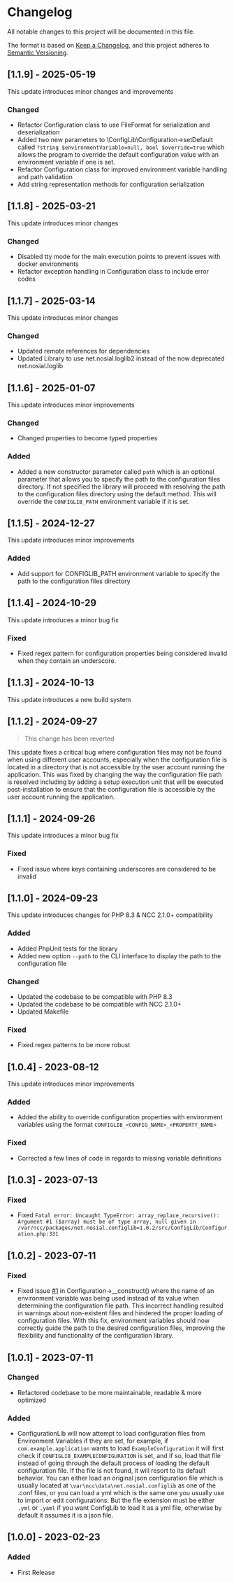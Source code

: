 # Changelog

All notable changes to this project will be documented in this file.

The format is based on [Keep a Changelog](https://keepachangelog.com/en/1.0.0/),
and this project adheres to [Semantic Versioning](https://semver.org/spec/v2.0.0.html).

## [1.1.9] - 2025-05-19

This update introduces minor changes and improvements

### Changed 
 - Refactor Configuration class to use FileFormat for serialization and deserialization
 - Added two new parameters to \ConfigLib\Configuration->setDefault called `?string $environmentVariable=null, bool $override=true`
   which allows the program to override the default configuration value with an environment variable if one is set.
 - Refactor Configuration class for improved environment variable handling and path validation
 - Add string representation methods for configuration serialization


## [1.1.8] - 2025-03-21

This update introduces minor changes

### Changed
 - Disabled tty mode for the main execution points to prevent issues with docker environments
 - Refactor exception handling in Configuration class to include error codes


## [1.1.7] - 2025-03-14

This update introduces minor changes

### Changed
 - Updated remote references for dependencies
 - Updated Library to use net.nosial.loglib2 instead of the now deprecated net.nosial.loglib


## [1.1.6] - 2025-01-07

This update introduces minor improvements

### Changed
 - Changed properties to become typed properties

### Added
 - Added a new constructor parameter called `path` which is an optional parameter that allows you to specify the path to
   the configuration files directory. If not specified the library will proceed with resolving
   the path to the configuration files directory using the default method. This will override
   the `CONFIGLIB_PATH` environment variable if it is set.


## [1.1.5] - 2024-12-27

This update introduces minor improvements

### Added
 - Add support for CONFIGLIB_PATH environment variable to specify the path to the configuration files directory


## [1.1.4] - 2024-10-29

This update introduces a minor bug fix

### Fixed
- Fixed regex pattern for configuration properties being considered invalid when they contain an underscore.



## [1.1.3] - 2024-10-13

This update introduces a new build system



## [1.1.2] - 2024-09-27

 > This change has been reverted

This update fixes a critical bug where configuration files may not be found when using different user accounts,
especially when the configuration file is located in a directory that is not accessible by the user account running the
application. This was fixed by changing the way the configuration file path is resolved including by adding a setup
execution unit that will be executed post-installation to ensure that the configuration file is accessible by the user
account running the application.


## [1.1.1] - 2024-09-26

This update introduces a minor bug fix

### Fixed
 - Fixed issue where keys containing underscores are considered to be invalid


## [1.1.0] - 2024-09-23

This update introduces changes for PHP 8.3 & NCC 2.1.0+ compatibility

### Added
 - Added PhpUnit tests for the library
 - Added new option `--path` to the CLI interface to display the path to the configuration file

### Changed
 - Updated the codebase to be compatible with PHP 8.3
 - Updated the codebase to be compatible with NCC 2.1.0+
 - Updated Makefile

### Fixed
 - Fixed regex patterns to be more robust



## [1.0.4] - 2023-08-12

This update introduces minor improvements

### Added
 - Added the ability to override configuration properties with environment variables using the format
   `CONFIGLIB_<CONFIG_NAME>_<PROPERTY_NAME>`

### Fixed
 - Corrected a few lines of code in regards to missing variable definitions



## [1.0.3] - 2023-07-13

### Fixed
 - Fixed `Fatal error: Uncaught TypeError: array_replace_recursive(): Argument #1 ($array) must be of type array, null given in /var/ncc/packages/net.nosial.configlib=1.0.2/src/ConfigLib/Configuration.php:331`



## [1.0.2] - 2023-07-11

### Fixed
 - Fixed issue [#1](https://git.n64.cc/nosial/libs/config/-/issues/1) in Configuration->__construct() where the name of
   an environment variable was being used instead of its value when determining the configuration file path. This
   incorrect handling resulted in warnings about non-existent files and hindered the proper loading of configuration
   files. With this fix, environment variables should now correctly guide the path to the desired configuration files,
   improving the flexibility and functionality of the configuration library.



## [1.0.1] - 2023-07-11

### Changed
 - Refactored codebase to be more maintainable, readable & more optimized

### Added
 - ConfigurationLib will now attempt to load configuration files from Environment Variables if they are set, for example,
   if `com.example.application` wants to load `ExampleConfiguration` it will first check if `CONFIGLIB_EXAMPLECONFIGURATION`
   is set, and if so, load that file instead of going through the default process of loading the default configuration file. 
   If the file is not found, it will resort to its default behavior. You can either load an original json configuration
   file which is usually located at `\var\ncc\data\net.nosial.configlib` as one of the .conf files, or you can load a yml
   which is the same one you usually use to import or edit configurations. But the file extension must be either `.yml`
   or `.yaml` if you want ConfigLib to load it as a yml file, otherwise by default it assumes it is a json file.



## [1.0.0] - 2023-02-23

### Added
 - First Release
